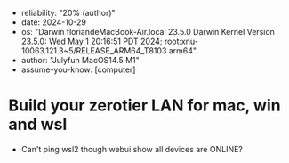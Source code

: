 - reliability: "20% (author)"
- date: 2024-10-29
- os: "Darwin floriandeMacBook-Air.local 23.5.0 Darwin Kernel Version 23.5.0: Wed May  1 20:16:51 PDT 2024; root:xnu-10063.121.3~5/RELEASE_ARM64_T8103 arm64"
- author: "Julyfun MacOS14.5 M1"
- assume-you-know: [computer]

# Build your zerotier LAN for mac, win and wsl

- Can't ping wsl2 though webui show all devices are ONLINE?

